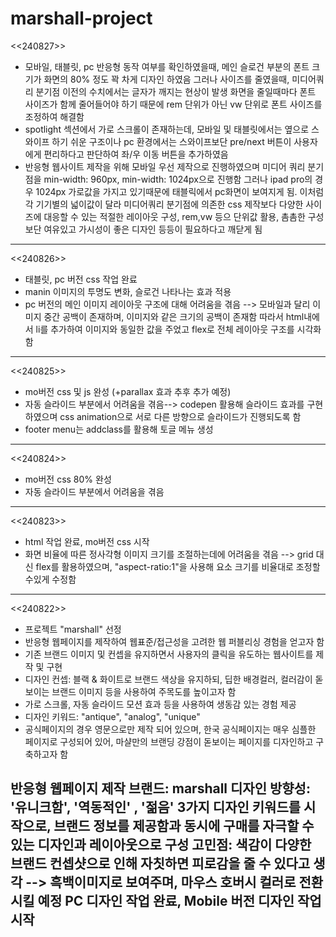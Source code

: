 # marshall-project

<<240827>>
-  모바일, 태블릿, pc 반응형 동작 여부를 확인하였을때, 메인 슬로건 부분의 폰트 크기가 화면의 80% 정도 꽉 차게 디자인 하였음 그러나 사이즈를 줄였을때, 미디어쿼리 분기점 이전의 수치에서는 글자가 깨지는 현상이 발생 화면을 줄일때마다 폰트 사이즈가 함께 줄어들어야 하기 때문에 rem 단위가 아닌 vw 단위로 폰트 사이즈를 조정하여 해결함
- spotlight 섹션에서 가로 스크롤이 존재하는데, 모바일 및 태블릿에서는 옆으로 스와이프 하기 쉬운 구조이나 pc 환경에서는 스와이프보단 pre/next 버튼이 사용자에게 편리하다고 판단하여 좌/우 이동 버튼을 추가하였음
- 반응형 웹사이트 제작을 위해 모바일 우선 제작으로 진행하였으며 미디어 쿼리 분기점을 min-width: 960px, min-width: 1024px으로 진행함 그러나 ipad pro의 경우 1024px 가로값을 가지고 있기때문에 태블릭에서 pc화면이 보여지게 됨. 이처럼 각 기기별의 넓이값이 달라 미디어쿼리 분기점에 의존한 css 제작보다 다양한 사이즈에 대응할 수 있는 적절한 레이아웃 구성, rem,vw 등으 단위값 활용, 촘촘한 구성보단 여유있고 가시성이 좋은 디자인 등등이 필요하다고 깨닫게 됨

-------------------------------------------------------

<<240826>>
-  태블릿, pc 버전 css 작업 완료
-  manin 이미지의 투명도 변화, 슬로건 나타나는 효과 적용
- pc 버전의 메인 이미지 레이아웃 구조에 대해 어려움을 겪음 --> 모바일과 달리 이미지 중간 공백이 존재하며, 이미지와 같은 크기의 공백이 존재함 따라서 html내에서 li를 추가하여 이미지와 동일한 값을 주었고 flex로 전체 레이아웃 구조를 시각화 함

-------------------------------------------------------

<<240825>>
-  mo버전 css 및 js 완성 (+parallax 효과 추후 추가 예정)
-  자동 슬라이드 부분에서 어려움을 겪음--> codepen 활용해 슬라이드 효과를 구현하였으며 css animation으로 서로 다른 방향으로 슬라이드가 진행되도록 함
- footer menu는 addclass를 활용해 토글 메뉴 생성
-------------------------------------------------------

<<240824>>
-  mo버전 css 80% 완성
-  자동 슬라이드 부분에서 어려움을 겪음
-------------------------------------------------------

<<240823>>
- html 작업 완료, mo버전 css 시작
- 화면 비율에 따른 정사각형 이미지 크기를 조절하는데에 어려움을 겪음 --> grid 대신 flex를 활용하였으며, "aspect-ratio:1"을 사용해 요소 크기를 비율대로 조정할 수있게 수정함
-------------------------------------------------------


<<240822>>
- 프로젝트 "marshall" 선정
- 반응형 웹페이지를 제작하여 웹표준/접근성을 고려한 웹 퍼블리싱 경험을 얻고자 함
- 기존 브랜드 이미지 및 컨셉을 유지하면서 사용자의 클릭을 유도하는 웹사이트를 제작 및 구현
- 디자인 컨셉: 블랙 & 화이트로 브랜드 색상을 유지하되, 딥한 배경컬러, 컬러감이 돋보이는 브랜드 이미지 등을 사용하여 주목도를 높이고자 함
- 가로 스크롤, 자동 슬라이드 모션 효과 등을 사용하여 생동감 있는 경험 제공
- 디자인 키워드: "antique", "analog", "unique"
- 공식페이지의 경우 영문으로만 제작 되어 있으며, 한국 공식페이지는 매우 심플한 페이지로 구성되어 있어, 마샬만의 브랜딩 강점이 돋보이는 페이지를 디자인하고 구축하고자 함

반응형 웹페이지 제작
브랜드: marshall 
디자인 방향성:  '유니크함', '역동적인' , '젊음' 3가지 디자인 키워드를 시작으로, 브랜드 정보를 제공함과 동시에 구매를 자극할 수 있는 디자인과 레이아웃으로 구성
고민점: 색감이 다양한 브랜드 컨셉샷으로 인해 자칫하면 피로감을 줄 수 있다고 생각 --> 흑백이미지로 보여주며, 마우스 호버시 컬러로 전환시킬 예정
PC 디자인 작업 완료, Mobile 버전 디자인 작업 시작
-------------------------------------------------------
